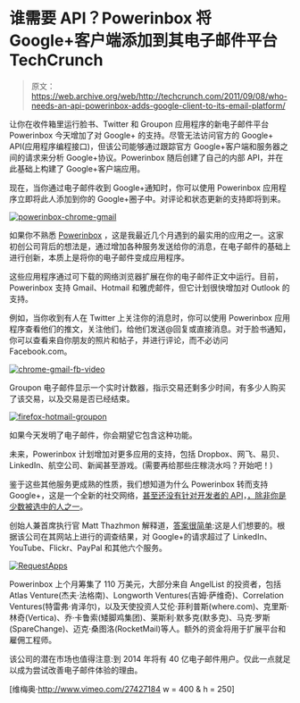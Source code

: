 # 谁需要 API？Powerinbox 将 Google+客户端添加到其电子邮件平台 TechCrunch

> 原文：<https://web.archive.org/web/http://techcrunch.com/2011/09/08/who-needs-an-api-powerinbox-adds-google-client-to-its-email-platform/>

让你在收件箱里运行脸书、Twitter 和 Groupon 应用程序的新电子邮件平台 Powerinbox 今天增加了对 Google+ 的支持。尽管无法访问官方的 Google+ API(应用程序编程接口)，但该公司能够通过跟踪官方 Google+客户端和服务器之间的请求来分析 Google+协议。Powerinbox 随后创建了自己的内部 API，并在此基础上构建了 Google+客户端应用。

现在，当你通过电子邮件收到 Google+通知时，你可以使用 Powerinbox 应用程序立即将此人添加到你的 Google+圈子中。对评论和状态更新的支持即将到来。

[![](img/e9d2bfc31b3c863c27f636aa3e590021.png "powerinbox-chrome-gmail")](https://web.archive.org/web/20230204215251/https://techcrunch.com/wp-content/uploads/2011/09/powerinbox-chrome-gmail.jpeg)

如果你不熟悉 [Powerinbox](https://web.archive.org/web/20230204215251/http://powerinbox.com/) ，这是我最近几个月遇到的最实用的应用之一。这家初创公司背后的想法是，通过增加各种服务发送给你的消息，在电子邮件的基础上进行创新，本质上是将你的电子邮件变成应用程序。

这些应用程序通过可下载的网络浏览器扩展在你的电子邮件正文中运行。目前，Powerinbox 支持 Gmail、Hotmail 和雅虎邮件，但它计划很快增加对 Outlook 的支持。

例如，当你收到有人在 Twitter 上关注你的消息时，你可以使用 Powerinbox 应用程序查看他们的推文，关注他们，给他们发送@回复或直接消息。对于脸书通知，你可以查看来自你朋友的照片和帖子，并进行评论，而不必访问 Facebook.com。

[![](img/10d91169f18b98a9b3810d7e56e3d7ac.png "chrome-gmail-fb-video")](https://web.archive.org/web/20230204215251/https://techcrunch.com/wp-content/uploads/2011/09/chrome-gmail-fb-video.jpg)

Groupon 电子邮件显示一个实时计数器，指示交易还剩多少时间，有多少人购买了该交易，以及交易是否已经结束。

[![](img/4c75a13c36173fb53f8c9c74b2783eba.png "firefox-hotmail-groupon")](https://web.archive.org/web/20230204215251/https://techcrunch.com/wp-content/uploads/2011/09/firefox-hotmail-groupon1.jpg)

如果今天发明了电子邮件，你会期望它包含这种功能。

未来，Powerinbox 计划增加对更多应用的支持，包括 Dropbox、网飞、易贝、LinkedIn、航空公司、新闻甚至游戏。(需要再给那些庄稼浇水吗？开始吧！)

鉴于这些其他服务更成熟的性质，我们想知道为什么 Powerinbox 转而支持 Google+，这是一个全新的社交网络，[甚至还没有针对开发者的 API](https://web.archive.org/web/20230204215251/https://techcrunch.com/2011/09/06/google-api-launch-still-months-away/)，[，除非你是少数被选中的人之一](https://web.archive.org/web/20230204215251/https://techcrunch.com/2011/09/08/google-plus-api/)。

创始人兼首席执行官 Matt Thazhmon 解释道，[答案很简单](https://web.archive.org/web/20230204215251/http://blog.powerinbox.com/2011/09/ask-and-ye-shall-receive-google-app-is.html):这是人们想要的。根据该公司在其网站上进行的调查结果，对 Google+的请求超过了 LinkedIn、YouTube、Flickr、PayPal 和其他六个服务。

[![](img/2028e2a13eb0e48616865b9c8325b6de.png "RequestApps")](https://web.archive.org/web/20230204215251/https://techcrunch.com/wp-content/uploads/2011/09/requestapps.png)

Powerinbox 上个月筹集了 110 万美元，大部分来自 AngelList 的投资者，包括 Atlas Venture(杰夫·法格南)、Longworth Ventures(吉姆·萨维奇)、Correlation Ventures(特雷弗·肯泽尔)，以及天使投资人艾伦·菲利普斯(where.com)、克里斯·林奇(Vertica)、乔·卡鲁索(矮脚鸡集团)、莱斯利·默多克(默多克)、马克·罗斯(SpareChange)、迈克·桑图洛(RocketMail)等人。额外的资金将用于扩展平台和雇佣工程师。

该公司的潜在市场也值得注意:到 2014 年将有 40 亿电子邮件用户。仅此一点就足以成为尝试改善电子邮件体验的理由。

[维梅奥·http://www.vimeo.com/27427184 w = 400 & h = 250]